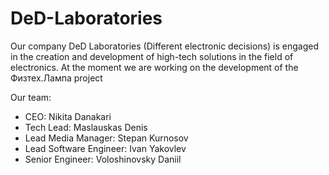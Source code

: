 # DeD-Laboratories
Our company DeD Laboratories (Different electronic decisions) is engaged in the creation and development of high-tech solutions in the field of electronics. At the moment we are working on the development of the Физтех.Лампа project

Our team:

- CEO: Nikita Danakari
- Tech Lead: Maslauskas Denis
- Lead Media Manager: Stepan Kurnosov
- Lead Software Engineer: Ivan Yakovlev
- Senior Engineer: Voloshinovsky Daniil
